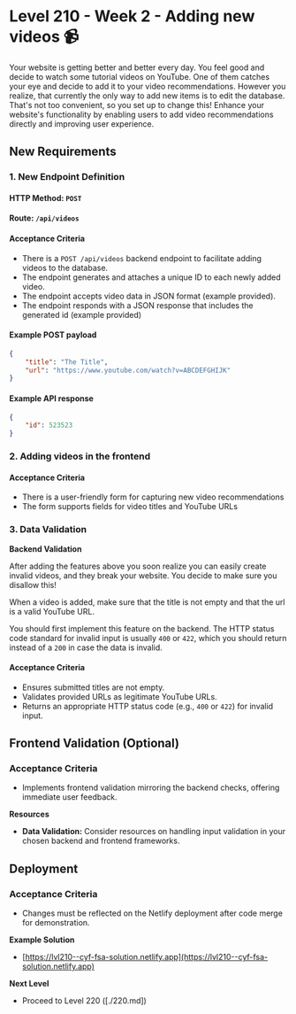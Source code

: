 # Level 210 - Week 2 - Adding new videos 📹

Your website is getting better and better every day. You feel good and decide to watch some tutorial videos on YouTube. One of them catches your eye and decide to add it to your video recommendations. However you realize, that currently the only way to add new items is to edit the database. That's not too convenient, so you set up to change this! Enhance your website's functionality by enabling users to add video recommendations directly and improving user experience.

## New Requirements

### 1. New Endpoint Definition

#### HTTP Method: `POST`

#### Route: `/api/videos`

#### Acceptance Criteria

- There is a `POST /api/videos` backend endpoint to facilitate adding videos to the database.
- The endpoint generates and attaches a unique ID to each newly added video.
- The endpoint accepts video data in JSON format (example provided).
- The endpoint responds with a JSON response that includes the generated id (example provided)

#### Example POST payload

```json
{
	"title": "The Title",
	"url": "https://www.youtube.com/watch?v=ABCDEFGHIJK"
}
```

#### Example API response

```json
{
	"id": 523523
}
```

### 2. Adding videos in the frontend

#### Acceptance Criteria

- There is a user-friendly form for capturing new video recommendations
- The form supports fields for video titles and YouTube URLs

### 3. Data Validation

**Backend Validation**

After adding the features above you soon realize you can easily create invalid videos, and they break your website. You decide to make sure you disallow this!

When a video is added, make sure that the title is not empty and that the url is a valid YouTube URL.

You should first implement this feature on the backend. The HTTP status code standard for invalid input is usually `400` or `422`, which you should return instead of a `200` in case the data is invalid.

#### Acceptance Criteria

- Ensures submitted titles are not empty.
- Validates provided URLs as legitimate YouTube URLs.
- Returns an appropriate HTTP status code (e.g., `400` or `422`) for invalid input.

## Frontend Validation (Optional)

### Acceptance Criteria

- Implements frontend validation mirroring the backend checks, offering immediate user feedback.

**Resources**

- **Data Validation:** Consider resources on handling input validation in your chosen backend and frontend frameworks.

## Deployment

### Acceptance Criteria

- Changes must be reflected on the Netlify deployment after code merge for demonstration.

**Example Solution**

- [https://lvl210--cyf-fsa-solution.netlify.app](https://lvl210--cyf-fsa-solution.netlify.app)

**Next Level**

- Proceed to Level 220 ([./220.md])
